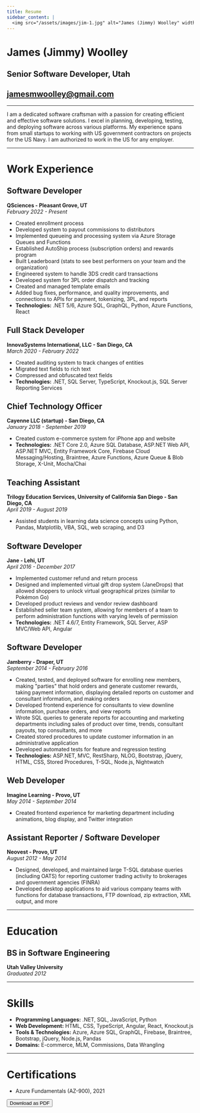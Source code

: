 ```yaml
---
title: Resume
sidebar_content: |
  <img src="/assets/images/jim-1.jpg" alt="James (Jimmy) Woolley" width="400"/>
---
```

# James (Jimmy) Woolley
## Senior Software Developer, Utah
## jamesmwoolley@gmail.com

---

I am a dedicated software craftsman with a passion for creating efficient and effective software solutions. I excel in planning, developing, testing, and deploying software across various platforms. My experience spans from small startups to working with US government contractors on projects for the US Navy. I am authorized to work in the US for any employer.

---

# Work Experience

## Software Developer
**QSciences - Pleasant Grove, UT**\
_February 2022 - Present_

- Created enrollment process
- Developed system to payout commissions to distributors
- Implemented queueing and processing system via Azure Storage Queues and Functions
- Established AutoShip process (subscription orders) and rewards program
- Built Leaderboard (stats to see best performers on your team and the organization)
- Engineered system to handle 3DS credit card transactions
- Developed system for 3PL order dispatch and tracking
- Created and managed template emails
- Added bug fixes, performance, and quality improvements, and connections to APIs for payment, tokenizing, 3PL, and reports
- **Technologies:** .NET 5/6, Azure SQL, GraphQL, Python, Azure Functions, React

## Full Stack Developer
**InnovaSystems International, LLC - San Diego, CA**\
_March 2020 - February 2022_

- Created auditing system to track changes of entities
- Migrated text fields to rich text
- Compressed and obfuscated text fields
- **Technologies:** .NET, SQL Server, TypeScript, Knockout.js, SQL Server Reporting Services

## Chief Technology Officer
**Cayenne LLC (startup) - San Diego, CA**\
_January 2018 - September 2019_

- Created custom e-commerce system for iPhone app and website
- **Technologies:** .NET Core 2.0, Azure SQL Database, ASP.NET Web API, ASP.NET MVC, Entity Framework Core, Firebase Cloud Messaging/Hosting, Braintree, Azure Functions, Azure Queue & Blob Storage, X-Unit, Mocha/Chai

## Teaching Assistant
**Trilogy Education Services, University of California San Diego - San Diego, CA**\
_April 2019 - August 2019_

- Assisted students in learning data science concepts using Python, Pandas, Matplotlib, VBA, SQL, web scraping, and D3

## Software Developer
**Jane - Lehi, UT**\
_April 2016 - December 2017_

- Implemented customer refund and return process
- Designed and implemented virtual gift drop system (JaneDrops) that allowed shoppers to unlock virtual geographical prizes (similar to Pokémon Go)
- Developed product reviews and vendor review dashboard
- Established seller team system, allowing for members of a team to perform administration functions with varying levels of permission
- **Technologies:** .NET 4.6/7, Entity Framework, SQL Server, ASP MVC/Web API, Angular

## Software Developer
**Jamberry - Draper, UT**\
_September 2014 - February 2016_

- Created, tested, and deployed software for enrolling new members, making "parties" that hold orders and generate customer rewards, taking payment information, displaying detailed reports on customer and consultant information, and making orders
- Developed frontend experience for consultants to view downline information, purchase orders, and view reports
- Wrote SQL queries to generate reports for accounting and marketing departments including sales of product over time, trends, consultant payouts, top consultants, and more
- Created stored procedures to update customer information in an administrative application
- Developed automated tests for feature and regression testing
- **Technologies:** ASP.NET, MVC, RestSharp, NLOG, Bootstrap, jQuery, HTML, CSS, Stored Procedures, T-SQL, Node.js, Nightwatch

## Web Developer
**Imagine Learning - Provo, UT**\
_May 2014 - September 2014_

- Created frontend experience for marketing department including animations, blog display, and Twitter integration

## Assistant Reporter / Software Developer
**Neovest - Provo, UT**\
_August 2012 - May 2014_

- Designed, developed, and maintained large T-SQL database queries (including OATS) for reporting customer trading activity to brokerages and government agencies (FINRA)
- Developed desktop applications to aid various company teams with functions for database transactions, FTP download, zip extraction, XML output, and more

---

# Education

## BS in Software Engineering
**Utah Valley University**\
_Graduated 2012_

---

# Skills

- **Programming Languages:** .NET, SQL, JavaScript, Python
- **Web Development:** HTML, CSS, TypeScript, Angular, React, Knockout.js
- **Tools & Technologies:** Azure, Azure SQL, GraphQL, Firebase, Braintree, Bootstrap, jQuery, Node.js, Pandas
- **Domains:** E-commerce, MLM, Commissions, Data Wrangling

---

# Certifications

- Azure Fundamentals (AZ-900), 2021

<script src="https://cdnjs.cloudflare.com/ajax/libs/marked/4.0.12/marked.min.js"></script>
<script src="https://cdnjs.cloudflare.com/ajax/libs/jspdf/2.5.1/jspdf.umd.min.js"></script>
<button onclick="downloadPDF()">Download as PDF</button>
<script>
  async function downloadPDF() {
    const response = await fetch('/resume');
    const html = await response.text();
    const { jsPDF } = window.jspdf;
    const doc = new jsPDF();
    doc.html(html, {
        callback: function (doc) {
            doc.save('resume.md');
        },
        x: 10,
        y: 10
    });
  }
</script>